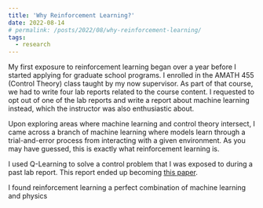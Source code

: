```yaml
---
title: 'Why Reinforcement Learning?'
date: 2022-08-14
# permalink: /posts/2022/08/why-reinforcement-learning/
tags:
  - research
---
```


My first exposure to reinforcement learning began over a year before I started applying for graduate school programs. I enrolled in the AMATH 455 (Control Theory) class taught by my now supervisor. As part of that course, we had to write four lab reports related to the course content. I requested to opt out of one of the lab reports and write a report about machine learning instead, which the instructor was also enthusiastic about.

Upon exploring areas where machine learning and control theory intersect, I came across a branch of machine learning where models learn through a trial-and-error process from interacting with a given environment. As you may have guessed, this is exactly what reinforcement learning is.

I used Q-Learning to solve a control problem that I was exposed to during a past lab report. This report ended up becoming [this paper](/publication/2021-05-25-Q-Learning-Cart-Position/).

I found reinforcement learning a perfect combination of machine learning and physics